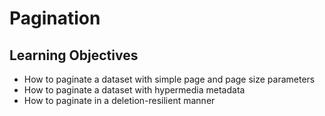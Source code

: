 # Pagination
## Learning Objectives
- How to paginate a dataset with simple page and page size parameters
- How to paginate a dataset with hypermedia metadata
- How to paginate in a deletion-resilient manner
